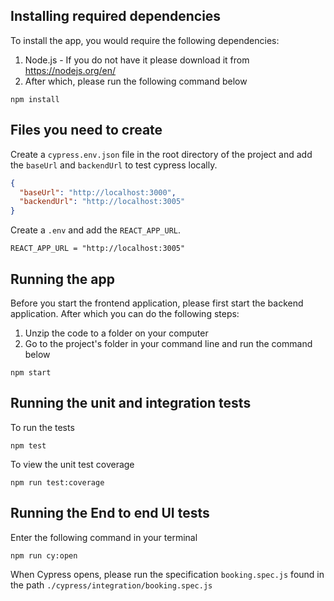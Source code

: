 ## Installing required dependencies

To install the app, you would require the following dependencies:
1. Node.js - If you do not have it please download it from https://nodejs.org/en/
2. After which, please run the following command below

```
npm install
```

## Files you need to create

Create a `cypress.env.json` file in the root directory of the project and add the `baseUrl` and `backendUrl` to test cypress locally.

```json
{
  "baseUrl": "http://localhost:3000",
  "backendUrl": "http://localhost:3005"
}
```

Create a `.env` and add the `REACT_APP_URL`.

```
REACT_APP_URL = "http://localhost:3005"
```

## Running the app

Before you start the frontend application, please first start the backend application. After which you can do the following steps:

1. Unzip the code to a folder on your computer
2. Go to the project's folder in your command line and run the command below

```
npm start
```

## Running the unit and integration tests

To run the tests

```
npm test
```

To view the unit test coverage

```
npm run test:coverage
```

## Running the End to end UI tests

Enter the following command in your terminal

```
npm run cy:open
```
When Cypress opens, please run the specification `booking.spec.js` found in the path `./cypress/integration/booking.spec.js`